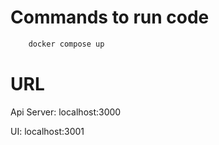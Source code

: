 # Commands to run code

```sh
    docker compose up

```

# URL

Api Server: localhost:3000

UI: localhost:3001
